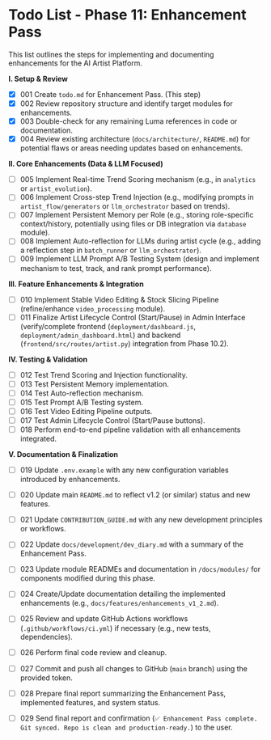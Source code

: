 # Todo List - Phase 11: Enhancement Pass

This list outlines the steps for implementing and documenting enhancements for the AI Artist Platform.

**I. Setup & Review**
- [X] 001 Create `todo.md` for Enhancement Pass. (This step)
- [X] 002 Review repository structure and identify target modules for enhancements.
- [X] 003 Double-check for any remaining Luma references in code or documentation.
- [X] 004 Review existing architecture (`docs/architecture/`, `README.md`) for potential flaws or areas needing updates based on enhancements.

**II. Core Enhancements (Data & LLM Focused)**
- [ ] 005 Implement Real-time Trend Scoring mechanism (e.g., in `analytics` or `artist_evolution`).
- [ ] 006 Implement Cross-step Trend Injection (e.g., modifying prompts in `artist_flow/generators` or `llm_orchestrator` based on trends).
- [ ] 007 Implement Persistent Memory per Role (e.g., storing role-specific context/history, potentially using files or DB integration via `database` module).
- [ ] 008 Implement Auto-reflection for LLMs during artist cycle (e.g., adding a reflection step in `batch_runner` or `llm_orchestrator`).
- [ ] 009 Implement LLM Prompt A/B Testing System (design and implement mechanism to test, track, and rank prompt performance).

**III. Feature Enhancements & Integration**
- [ ] 010 Implement Stable Video Editing & Stock Slicing Pipeline (refine/enhance `video_processing` module).
- [ ] 011 Finalize Artist Lifecycle Control (Start/Pause) in Admin Interface (verify/complete frontend (`deployment/dashboard.js`, `deployment/admin_dashboard.html`) and backend (`frontend/src/routes/artist.py`) integration from Phase 10.2).

**IV. Testing & Validation**
- [ ] 012 Test Trend Scoring and Injection functionality.
- [ ] 013 Test Persistent Memory implementation.
- [ ] 014 Test Auto-reflection mechanism.
- [ ] 015 Test Prompt A/B Testing system.
- [ ] 016 Test Video Editing Pipeline outputs.
- [ ] 017 Test Admin Lifecycle Control (Start/Pause buttons).
- [ ] 018 Perform end-to-end pipeline validation with all enhancements integrated.

**V. Documentation & Finalization**
- [ ] 019 Update `.env.example` with any new configuration variables introduced by enhancements.
- [ ] 020 Update main `README.md` to reflect v1.2 (or similar) status and new features.
- [ ] 021 Update `CONTRIBUTION_GUIDE.md` with any new development principles or workflows.
- [ ] 022 Update `docs/development/dev_diary.md` with a summary of the Enhancement Pass.
- [ ] 023 Update module READMEs and documentation in `/docs/modules/` for components modified during this phase.
- [ ] 024 Create/Update documentation detailing the implemented enhancements (e.g., `docs/features/enhancements_v1_2.md`).
- [ ] 025 Review and update GitHub Actions workflows (`.github/workflows/ci.yml`) if necessary (e.g., new tests, dependencies).
- [ ] 026 Perform final code review and cleanup.
- [ ] 027 Commit and push all changes to GitHub (`main` branch) using the provided token.
- [ ] 028 Prepare final report summarizing the Enhancement Pass, implemented features, and system status.
- [ ] 029 Send final report and confirmation (`✅ Enhancement Pass complete. Git synced. Repo is clean and production-ready.`) to the user.


